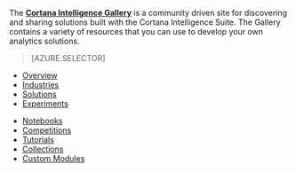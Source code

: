 The **[Cortana Intelligence Gallery](http://gallery.cortanaintelligence.com)** is a community driven site for discovering and sharing solutions built with the Cortana Intelligence Suite.
The Gallery contains a variety of resources that you can use to develop your own analytics solutions.

> [AZURE.SELECTOR]
- [Overview](machine-learning-gallery-how-to-use-contribute-publish.md)
- [Industries](machine-learning-gallery-industries.md)
- [Solutions](machine-learning-gallery-solutions.md)
- [Experiments](machine-learning-gallery-experiments.md)
<!-- - [APIs](machine-learning-gallery-apis.md) -->
- [Notebooks](machine-learning-gallery-jupyter-notebooks.md)
- [Competitions](machine-learning-gallery-competitions.md)
- [Tutorials](machine-learning-gallery-tutorials.md)
- [Collections](machine-learning-gallery-collections.md)
- [Custom Modules](machine-learning-gallery-custom-modules.md)
